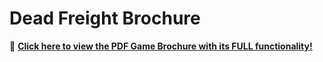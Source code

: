 # Dead Freight Brochure

📄 **[Click here to view the PDF Game Brochure with its FULL functionality!](https://github.com/vvbocko/Dead_Freight_PR_Game_Brochure/blob/main/Document/PDF_for_README.pdf?raw=true)**
